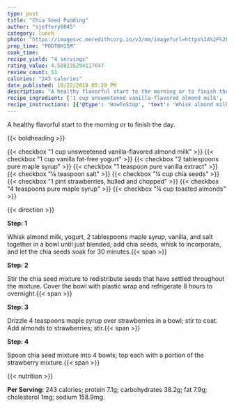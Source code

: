 ```yaml
---
type: post
title: "Chia Seed Pudding"
author: "sjeffery8045"
category: lunch
photo: "https://imagesvc.meredithcorp.io/v3/mm/image?url=https%3A%2F%2Fimages.media-allrecipes.com%2Fuserphotos%2F1432311.jpg"
prep_time: "P0DT0H15M"
cook_time: 
recipe_yield: "4 servings"
rating_value: 4.588235294117647
review_count: 51
calories: "243 calories"
date_published: 10/22/2018 05:29 PM
description: "A healthy flavorful start to the morning or to finish the day."
recipe_ingredient: ['1 cup unsweetened vanilla-flavored almond milk', '1 cup vanilla fat-free yogurt', '2 tablespoons pure maple syrup', '1 teaspoon pure vanilla extract', '⅛ teaspoon salt', '¼ cup chia seeds', '1 pint strawberries, hulled and chopped', '4 teaspoons pure maple syrup', '¼ cup toasted almonds']
recipe_instructions: [{'@type': 'HowToStep', 'text': 'Whisk almond milk, yogurt, 2 tablespoons maple syrup, vanilla, and salt together in a bowl until just blended; add chia seeds, whisk to incorporate, and let the chia seeds soak for 30 minutes.\n'}, {'@type': 'HowToStep', 'text': 'Stir the chia seed mixture to redistribute seeds that have settled throughout the mixture. Cover the bowl with plastic wrap and refrigerate 8 hours to overnight.\n'}, {'@type': 'HowToStep', 'text': 'Drizzle 4 teaspoons maple syrup over strawberries in a bowl; stir to coat. Add almonds to strawberries; stir.\n'}, {'@type': 'HowToStep', 'text': 'Spoon chia seed mixture into 4 bowls; top each with a portion of the strawberry mixture.\n'}]
---
```


A healthy flavorful start to the morning or to finish the day. 

{{< boldheading >}}

{{< checkbox "1 cup unsweetened vanilla-flavored almond milk" >}}
{{< checkbox "1 cup vanilla fat-free yogurt" >}}
{{< checkbox "2 tablespoons pure maple syrup" >}}
{{< checkbox "1 teaspoon pure vanilla extract" >}}
{{< checkbox "⅛ teaspoon salt" >}}
{{< checkbox "¼ cup chia seeds" >}}
{{< checkbox "1 pint strawberries, hulled and chopped" >}}
{{< checkbox "4 teaspoons pure maple syrup" >}}
{{< checkbox "¼ cup toasted almonds" >}}


{{< direction >}}

**Step: 1**

Whisk almond milk, yogurt, 2 tablespoons maple syrup, vanilla, and salt together in a bowl until just blended; add chia seeds, whisk to incorporate, and let the chia seeds soak for 30 minutes.{{< span >}}

**Step: 2**

Stir the chia seed mixture to redistribute seeds that have settled throughout the mixture. Cover the bowl with plastic wrap and refrigerate 8 hours to overnight.{{< span >}}

**Step: 3**

Drizzle 4 teaspoons maple syrup over strawberries in a bowl; stir to coat. Add almonds to strawberries; stir.{{< span >}}

**Step: 4**

Spoon chia seed mixture into 4 bowls; top each with a portion of the strawberry mixture.{{< span >}}

{{< nutrition >}}

**Per Serving:** 243 calories; protein 7.1g; carbohydrates 38.2g; fat 7.9g; cholesterol 1mg; sodium 158.9mg.